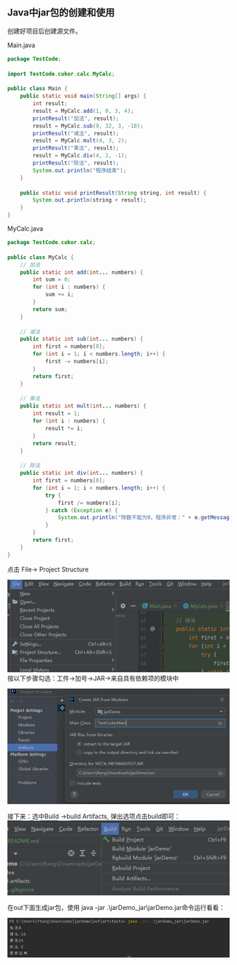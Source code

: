
## Java中jar包的创建和使用
创建好项目后创建源文件。

Main.java
```java
package TestCode;

import TestCode.cukor.calc.MyCalc;

public class Main {
    public static void main(String[] args) {
        int result;
        result = MyCalc.add(1, 0, 3, 4);
        printResult("加法", result);
        result = MyCalc.sub(9, 32, 3, -10);
        printResult("减法", result);
        result = MyCalc.mult(4, 3, 2);
        printResult("乘法", result);
        result = MyCalc.div(4, 2, -1);
        printResult("除法", result);
        System.out.println("程序结束");
    }

    public static void printResult(String string, int result) {
        System.out.println(string + result);
    }
}

```
MyCalc.java
```java
package TestCode.cukor.calc;

public class MyCalc {
    // 加法
    public static int add(int... numbers) {
        int sum = 0;
        for (int i : numbers) {
            sum += i;
        }
        return sum;
    }

    // 减法
    public static int sub(int... numbers) {
        int first = numbers[0];
        for (int i = 1; i < numbers.length; i++) {
            first -= numbers[i];
        }
        return first;
    }

    // 乘法
    public static int mult(int... numbers) {
        int result = 1;
        for (int i : numbers) {
            result *= i;
        }
        return result;
    }

    // 除法
    public static int div(int... numbers) {
        int first = numbers[0];
        for (int i = 1; i < numbers.length; i++) {
            try {
                first /= numbers[i];
            } catch (Exception e) {
                System.out.println("除数不能为0，程序异常：" + e.getMessage());
            }
        }
        return first;
    }
}


```
点击 File-> Project Structure

![img_2.png](img_2.png)
按以下步骤勾选：工件->加号->JAR->来自具有依赖项的模块中

![img_1.png](img_1.png)

接下来：选中Build ->build Artifacts, 弹出选项点击build即可：
![img_3.png](img_3.png)

在out下面生成jar包，使用  java -jar .\jarDemo_jar\jarDemo.jar命令运行看看：

![img.png](img.png)